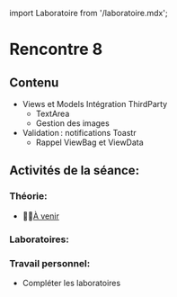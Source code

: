 import Laboratoire from '/laboratoire.mdx';

# Rencontre 8

## Contenu
- Views et Models Intégration ThirdParty 
  - TextArea 
  - Gestion des images 
- Validation : notifications Toastr 
  - Rappel ViewBag et ViewData 

## Activités de la séance: 
### Théorie:
- 🔗🚧[À venir](BRISE)

### Laboratoires: 
<Laboratoire nom="10XX-S08_Lab1"/>
<Laboratoire nom="10XX-S08_Lab2"/>

### Travail personnel: 
- Compléter les laboratoires
